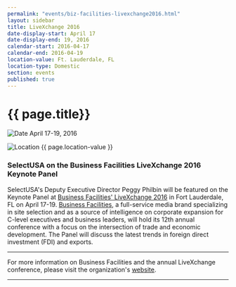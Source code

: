 ```yaml
---
permalink: "events/biz-facilities-livexchange2016.html"
layout: sidebar
title: LiveXchange 2016
date-display-start: April 17
date-display-end: 19, 2016
calendar-start: 2016-04-17
calendar-end: 2016-04-19
location-value: Ft. Lauderdale, FL
location-type: Domestic
section: events
published: true
---
```


# {{ page.title}}

![Date](https://google.github.io/material-design-icons/action/svg/design/ic_event_24px.svg "Date") April 17-19, 2016

![Location](http://google.github.io/material-design-icons/social/svg/design/ic_location_city_24px.svg "Location") {{ page.location-value }}

### SelectUSA on the Business Facilities LiveXchange 2016 Keynote Panel

SelectUSA's Deputy Executive Director Peggy Philbin will be featured on the Keynote Panel at [Business Facilities' LiveXchange 2016](http://bflivexchange.com/) in Fort Lauderdale, FL on April 17-19. [Business Facilities](http://businessfacilities.com/), a full-service media brand specializing in site selection and as a source of intelligence on corporate expansion for C-level executives and business leaders, will hold its 12th annual conference with a focus on the intersection of trade and economic development. The Panel will discuss the latest trends in foreign direct investment (FDI) and exports.

---

For more information on Business Facilities and the annual LiveXchange conference, please visit the organization's [website](http://businessfacilities.com/).

---
